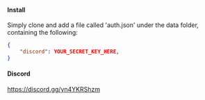 #### Install

Simply clone and add a file called 'auth.json' under the data folder, containing the following:

```json
{
    "discord": YOUR_SECRET_KEY_HERE,
}
```

#### Discord
https://discord.gg/yn4YKRShzm
